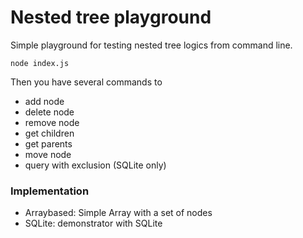 # Nested tree playground

Simple playground for testing nested tree logics from command line. 

`node index.js` 

Then you have several commands to 
- add node 
- delete node 
- remove node
- get children 
- get parents
- move node
- query with exclusion (SQLite only)

### Implementation 

- Arraybased: Simple Array with a set of nodes
- SQLite: demonstrator with SQLite